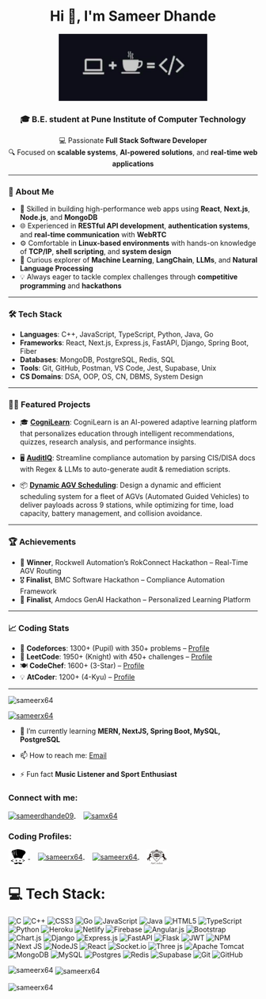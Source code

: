 <h1 align="center">Hi 👋, I'm Sameer Dhande</h1>

<p align="center">
  <img src="https://github.com/SameerX64/SameerX64/blob/main/image.png" alt="Your Alt Text" width="300"/>
</p>


<div align="center">

### 🎓 B.E. student at **Pune Institute of Computer Technology**  
💻 Passionate **Full Stack Software Developer**  
🔍 Focused on **scalable systems**, **AI-powered solutions**, and **real-time web applications**

</div>

---

### 🧠 About Me
- 🔧 Skilled in building high-performance web apps using **React**, **Next.js**, **Node.js**, and **MongoDB**
- 🌐 Experienced in **RESTful API development**, **authentication systems**, and **real-time communication** with **WebRTC**
- ⚙️ Comfortable in **Linux-based environments** with hands-on knowledge of **TCP/IP**, **shell scripting**, and **system design**
- 🧩 Curious explorer of **Machine Learning**, **LangChain**, **LLMs**, and **Natural Language Processing**
- 💡 Always eager to tackle complex challenges through **competitive programming** and **hackathons**

---

### 🛠️ Tech Stack
- **Languages**: C++, JavaScript, TypeScript, Python, Java, Go
- **Frameworks**: React, Next.js, Express.js, FastAPI, Django, Spring Boot, Fiber
- **Databases**: MongoDB, PostgreSQL, Redis, SQL
- **Tools**: Git, GitHub, Postman, VS Code, Jest, Supabase, Unix
- **CS Domains**: DSA, OOP, OS, CN, DBMS, System Design

---

### 🧑‍💻 Featured Projects
- 🎓 **[CogniLearn](https://github.com/SameerX64/CogniLearn)**: CogniLearn is an AI-powered adaptive learning platform that personalizes education through intelligent recommendations, quizzes, research analysis, and performance insights.
  
- 🖥️ **[AuditIQ](https://github.com/SameerX64/Compliance-Automation)**: Streamline compliance automation by parsing CIS/DISA docs with Regex & LLMs to auto-generate audit & remediation scripts.
  
- 📦 **[Dynamic AGV Scheduling](https://github.com/SameerX64/Dynamic-AGV-Scheduling)**: Design a dynamic and efficient scheduling system for a fleet of AGVs (Automated Guided Vehicles) to deliver payloads across 9 stations, while optimizing for time, load capacity, battery management, and collision avoidance.

---

### 🏆 Achievements
- 🥇 **Winner**, Rockwell Automation’s RokConnect Hackathon – Real-Time AGV Routing
- 🎖️ **Finalist**, BMC Software Hackathon – Compliance Automation Framework
- 🧠 **Finalist**, Amdocs GenAI Hackathon – Personalized Learning Platform
  
---

### 📈 Coding Stats
- 🔢 **Codeforces**: 1300+ (Pupil) with 350+ problems – [Profile](https://codeforces.com/profile/SameerX64)
- 🧩 **LeetCode**: 1950+ (Knight) with 450+ challenges – [Profile](https://leetcode.com/u/SameerX64/)
- 🍽️ **CodeChef**: 1600+ (3-Star) – [Profile](https://www.codechef.com/users/sameerx64)
- 💡 **AtCoder**: 1200+ (4-Kyu) – [Profile](https://atcoder.jp/users/SameerX64)


---


<p align="left"> <img src="https://komarev.com/ghpvc/?username=sameerx64&label=Profile%20views&color=0e75b6&style=flat" alt="sameerx64" /> </p>

<p align="left"> <a href="https://github.com/ryo-ma/github-profile-trophy"><img src="https://github-profile-trophy.vercel.app/?username=sameerx64" alt="sameerx64" /></a> </p>

- 🌱 I’m currently learning **MERN, NextJS, Spring Boot, MySQL, PostgreSQL**

- 📫 How to reach me:
  [Email](mailto:dhande.sameer123@gmail.com)

- ⚡ Fun fact **Music Listener and Sport Enthusiast**

<h3 align="left">Connect with me:</h3>
<p align="left">
  <a href="https://twitter.com/sameerdhande09" target="_blank">
    <img align="center" src="https://raw.githubusercontent.com/rahuldkjain/github-profile-readme-generator/master/src/images/icons/Social/twitter.svg" alt="sameerdhande09" height="30" width="40" />
  </a>
  &nbsp;&nbsp;&nbsp;
  <a href="https://linkedin.com/in/sameerdhande123" target="_blank">
    <img align="center" src="https://raw.githubusercontent.com/rahuldkjain/github-profile-readme-generator/master/src/images/icons/Social/linked-in-alt.svg" alt="samx64" height="30" width="40" />
  </a>
</p>

<h3 align="left">Coding Profiles:</h3>
<p align="left">
  <a href="https://www.codechef.com/users/sameerx64" target="_blank">
    <img align="center" src="https://github.com/SameerX64/SameerX64/blob/main/codechef.png" alt="sameerx64" height="30" width="40" />
  </a>
  &nbsp;&nbsp;&nbsp;
  <a href="https://codeforces.com/profile/sameerx64" target="_blank">
    <img align="center" src="https://raw.githubusercontent.com/rahuldkjain/github-profile-readme-generator/master/src/images/icons/Social/codeforces.svg" alt="sameerx64" height="30" width="40" />
  </a>
  &nbsp;&nbsp;&nbsp;
  <a href="https://www.leetcode.com/sameerx64" target="_blank">
    <img align="center" src="https://raw.githubusercontent.com/rahuldkjain/github-profile-readme-generator/master/src/images/icons/Social/leet-code.svg" alt="sameerx64" height="30" width="40" />
  </a>
  &nbsp;&nbsp;&nbsp;
  <a href="https://atcoder.jp/users/SameerX64" target="_blank">
    <img align="center" src="https://github.com/SameerX64/SameerX64/blob/main/atcoder.png" alt="sameerx64" height="30" width="40" />
  </a>
</p>



# 💻 Tech Stack:
![C](https://img.shields.io/badge/c-%2300599C.svg?style=for-the-badge&logo=c&logoColor=white) ![C++](https://img.shields.io/badge/c++-%2300599C.svg?style=for-the-badge&logo=c%2B%2B&logoColor=white) ![CSS3](https://img.shields.io/badge/css3-%231572B6.svg?style=for-the-badge&logo=css3&logoColor=white) ![Go](https://img.shields.io/badge/go-%2300ADD8.svg?style=for-the-badge&logo=go&logoColor=white) ![JavaScript](https://img.shields.io/badge/javascript-%23323330.svg?style=for-the-badge&logo=javascript&logoColor=%23F7DF1E) ![Java](https://img.shields.io/badge/java-%23ED8B00.svg?style=for-the-badge&logo=openjdk&logoColor=white) ![HTML5](https://img.shields.io/badge/html5-%23E34F26.svg?style=for-the-badge&logo=html5&logoColor=white) ![TypeScript](https://img.shields.io/badge/typescript-%23007ACC.svg?style=for-the-badge&logo=typescript&logoColor=white) ![Python](https://img.shields.io/badge/python-3670A0?style=for-the-badge&logo=python&logoColor=ffdd54) ![Heroku](https://img.shields.io/badge/heroku-%23430098.svg?style=for-the-badge&logo=heroku&logoColor=white) ![Netlify](https://img.shields.io/badge/netlify-%23000000.svg?style=for-the-badge&logo=netlify&logoColor=#00C7B7) ![Firebase](https://img.shields.io/badge/firebase-%23039BE5.svg?style=for-the-badge&logo=firebase) ![Angular.js](https://img.shields.io/badge/angular.js-%23E23237.svg?style=for-the-badge&logo=angularjs&logoColor=white) ![Bootstrap](https://img.shields.io/badge/bootstrap-%238511FA.svg?style=for-the-badge&logo=bootstrap&logoColor=white) ![Chart.js](https://img.shields.io/badge/chart.js-F5788D.svg?style=for-the-badge&logo=chart.js&logoColor=white) ![Django](https://img.shields.io/badge/django-%23092E20.svg?style=for-the-badge&logo=django&logoColor=white) ![Express.js](https://img.shields.io/badge/express.js-%23404d59.svg?style=for-the-badge&logo=express&logoColor=%2361DAFB) ![FastAPI](https://img.shields.io/badge/FastAPI-005571?style=for-the-badge&logo=fastapi) ![Flask](https://img.shields.io/badge/flask-%23000.svg?style=for-the-badge&logo=flask&logoColor=white) ![JWT](https://img.shields.io/badge/JWT-black?style=for-the-badge&logo=JSON%20web%20tokens) ![NPM](https://img.shields.io/badge/NPM-%23CB3837.svg?style=for-the-badge&logo=npm&logoColor=white) ![Next JS](https://img.shields.io/badge/Next-black?style=for-the-badge&logo=next.js&logoColor=white) ![NodeJS](https://img.shields.io/badge/node.js-6DA55F?style=for-the-badge&logo=node.js&logoColor=white) ![React](https://img.shields.io/badge/react-%2320232a.svg?style=for-the-badge&logo=react&logoColor=%2361DAFB) ![Socket.io](https://img.shields.io/badge/Socket.io-black?style=for-the-badge&logo=socket.io&badgeColor=010101) ![Three js](https://img.shields.io/badge/threejs-black?style=for-the-badge&logo=three.js&logoColor=white) ![Apache Tomcat](https://img.shields.io/badge/apache%20tomcat-%23F8DC75.svg?style=for-the-badge&logo=apache-tomcat&logoColor=black) ![MongoDB](https://img.shields.io/badge/MongoDB-%234ea94b.svg?style=for-the-badge&logo=mongodb&logoColor=white) ![MySQL](https://img.shields.io/badge/mysql-4479A1.svg?style=for-the-badge&logo=mysql&logoColor=white) ![Postgres](https://img.shields.io/badge/postgres-%23316192.svg?style=for-the-badge&logo=postgresql&logoColor=white) ![Redis](https://img.shields.io/badge/redis-%23DD0031.svg?style=for-the-badge&logo=redis&logoColor=white) ![Supabase](https://img.shields.io/badge/Supabase-3ECF8E?style=for-the-badge&logo=supabase&logoColor=white) ![Git](https://img.shields.io/badge/git-%23F05033.svg?style=for-the-badge&logo=git&logoColor=white) ![GitHub](https://img.shields.io/badge/github-%23121011.svg?style=for-the-badge&logo=github&logoColor=white)

<p><img align="left" src="https://github-readme-stats.vercel.app/api/top-langs?username=sameerx64&show_icons=true&locale=en&layout=compact" alt="sameerx64" /></p>

<p>&nbsp;<img align="center" src="https://github-readme-stats.vercel.app/api?username=sameerx64&show_icons=true&locale=en" alt="sameerx64" /></p>

<p><img align="center" src="https://github-readme-streak-stats.herokuapp.com/?user=sameerx64&" alt="sameerx64" /></p>
